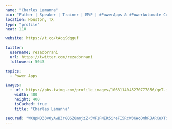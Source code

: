 ```yaml
---
name: "Charles Lamanna"
bio: "Father | Speaker | Trainer | MVP | #PowerApps & #PowerAutomate Community Super User | YouTuber Right-pointing triangle http://youtube.com/c/rezadorrani | Learn - Share - Clockwise rightwards and leftwards open circle arrows"
location: Houston, TX
type: "profile"
heat: 110

website: https://t.co/tAcqSdqguf

twitter:
  username: rezadorrani
  url: https://twitter.com/rezadorrani
  followers: 5043

topics:
  - Power Apps

images:
  - url: https://pbs.twimg.com/profile_images/1063114045270777856/qeT-jpWr_400x400.jpg
    width: 400
    height: 400
    isCached: true
    title: "Charles Lamanna"

secured: "WXQpND33v0yAwBZr8QSZ8mmjzZ+5WF1FNER5ireFI5RcW3KWoDmhRJARKuXTi++goolFzNk1KRhVMCmSzz4HizUiT8XcrUXMDAVRh1iQ7vm+PNb6DyYeWBsFh+GQc/1oSML1z+EG3rdSzVmDJcm9+rTfnznjnMKRAUgU9twJFv7P64JnOJ6Bapw/YaOw5v8mxqr5BSec8dNCFp85IkEJgY0bUR8n0MNemdV7uroq3kN7lFlvTNhjN72PXgd9e4nh5tzuiStuqJ18n6LI7vmMtfzcpa1ssiyzXx5ihN1w6smY/cdYooC8frjl18wTEH8xInNEkohFOC+LriKSW9qzASP6HFc8IbDIwa9YYkNMxp/cPePwrVh0ifwZ9h17hZpoMdPpfBqIjI97wRalucZINQAGYVDBdrr8TjgKK9t2Bys=;3DozjN/AhQhHP5kAx8exUQ=="
---
```


